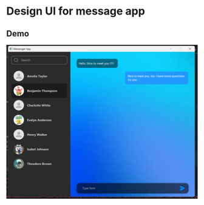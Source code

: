 # Design UI for message app
## Demo
<img src="386881667_3680973398790839_6569999563151499523_n.png"/>
